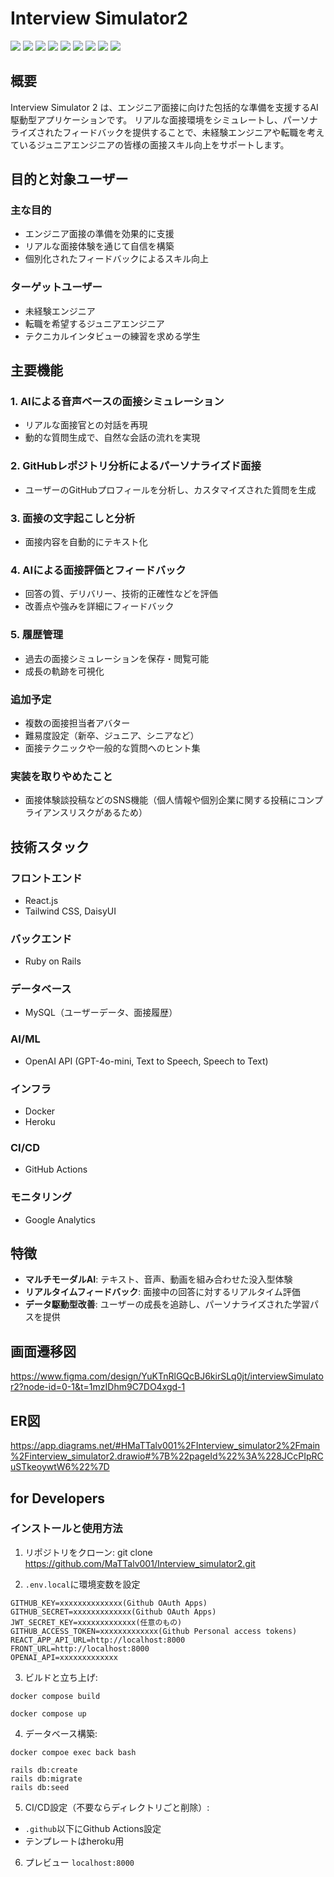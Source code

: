 # Interview Simulator2

<p align="left">
  <img src="https://img.shields.io/badge/Rails-D30001?logo=rubyonrails&style=flat">
  <img src="https://img.shields.io/badge/React-555?logo=react&style=popout">
  <img src="https://img.shields.io/badge/TailwindCSS-38B2AC?logo=tailwind-css&style=flat">
  <img src="https://img.shields.io/badge/DaisyUI-5A0EF8?logo=daisyui&style=flat">
  <img src="https://img.shields.io/badge/MySQL-4479A1?logo=mysql&style=flat">
  <img src="https://img.shields.io/badge/Heroku-430098?logo=heroku&style=flat">
  <img src="https://img.shields.io/badge/Docker-555?logo=docker&style=popout">
  <img src="https://img.shields.io/badge/GitHub-181717?logo=github&style=popout">
  <img src="https://img.shields.io/badge/OpenAI-412991?logo=openai&style=flat">
</p>

## 概要

Interview Simulator 2 は、エンジニア面接に向けた包括的な準備を支援するAI駆動型アプリケーションです。
リアルな面接環境をシミュレートし、パーソナライズされたフィードバックを提供することで、未経験エンジニアや転職を考えているジュニアエンジニアの皆様の面接スキル向上をサポートします。

## 目的と対象ユーザー

### 主な目的
- エンジニア面接の準備を効果的に支援
- リアルな面接体験を通じて自信を構築
- 個別化されたフィードバックによるスキル向上

### ターゲットユーザー
- 未経験エンジニア
- 転職を希望するジュニアエンジニア
- テクニカルインタビューの練習を求める学生

## 主要機能

### 1. AIによる音声ベースの面接シミュレーション
- リアルな面接官との対話を再現
- 動的な質問生成で、自然な会話の流れを実現

### 2. GitHubレポジトリ分析によるパーソナライズド面接
- ユーザーのGitHubプロフィールを分析し、カスタマイズされた質問を生成

### 3. 面接の文字起こしと分析
- 面接内容を自動的にテキスト化

### 4. AIによる面接評価とフィードバック
- 回答の質、デリバリー、技術的正確性などを評価
- 改善点や強みを詳細にフィードバック

### 5. 履歴管理
- 過去の面接シミュレーションを保存・閲覧可能
- 成長の軌跡を可視化

### 追加予定
- 複数の面接担当者アバター
- 難易度設定（新卒、ジュニア、シニアなど）
- 面接テクニックや一般的な質問へのヒント集

### 実装を取りやめたこと
- 面接体験談投稿などのSNS機能（個人情報や個別企業に関する投稿にコンプライアンスリスクがあるため）

## 技術スタック

### フロントエンド
- React.js
- Tailwind CSS, DaisyUI

### バックエンド
- Ruby on Rails

### データベース
- MySQL（ユーザーデータ、面接履歴）

### AI/ML
- OpenAI API (GPT-4o-mini, Text to Speech, Speech to Text)

### インフラ
- Docker
- Heroku

### CI/CD
- GitHub Actions

### モニタリング
- Google Analytics

## 特徴

- **マルチモーダルAI**: テキスト、音声、動画を組み合わせた没入型体験
- **リアルタイムフィードバック**: 面接中の回答に対するリアルタイム評価
- **データ駆動型改善**: ユーザーの成長を追跡し、パーソナライズされた学習パスを提供


## 画面遷移図
https://www.figma.com/design/YuKTnRlGQcBJ6kirSLq0jt/interviewSimulator2?node-id=0-1&t=1mzIDhm9C7DO4xgd-1

## ER図
https://app.diagrams.net/#HMaTTalv001%2FInterview_simulator2%2Fmain%2Finterview_simulator2.drawio#%7B%22pageId%22%3A%228JCcPIpRCuSTkeoywtW6%22%7D

## for Developers
### インストールと使用方法

1. リポジトリをクローン:
git clone https://github.com/MaTTalv001/Interview_simulator2.git

2. `.env.local`に環境変数を設定

```
GITHUB_KEY=xxxxxxxxxxxxxx(Github OAuth Apps)
GITHUB_SECRET=xxxxxxxxxxxxx(Github OAuth Apps)
JWT_SECRET_KEY=xxxxxxxxxxxxx(任意のもの)
GITHUB_ACCESS_TOKEN=xxxxxxxxxxxxx(Github Personal access tokens)
REACT_APP_API_URL=http://localhost:8000
FRONT_URL=http://localhost:8000
OPENAI_API=xxxxxxxxxxxxx
```

3. ビルドと立ち上げ:
```
docker compose build
```
```
docker compose up
```
4. データベース構築:
```
docker compoe exec back bash
```
```
rails db:create
rails db:migrate
rails db:seed
```
5. CI/CD設定（不要ならディレクトリごと削除）:

- `.github`以下にGithub Actions設定
- テンプレートはheroku用

6. プレビュー
`localhost:8000`
